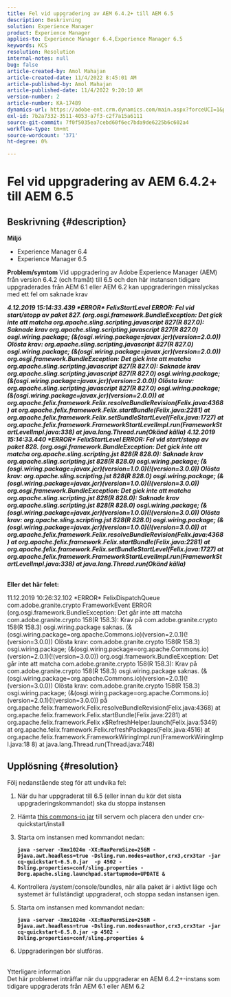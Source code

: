 ```yaml
---
title: Fel vid uppgradering av AEM 6.4.2+ till AEM 6.5
description: Beskrivning
solution: Experience Manager
product: Experience Manager
applies-to: Experience Manager 6.4,Experience Manager 6.5
keywords: KCS
resolution: Resolution
internal-notes: null
bug: false
article-created-by: Amol Mahajan
article-created-date: 11/4/2022 8:45:01 AM
article-published-by: Amol Mahajan
article-published-date: 11/4/2022 9:20:10 AM
version-number: 2
article-number: KA-17489
dynamics-url: https://adobe-ent.crm.dynamics.com/main.aspx?forceUCI=1&pagetype=entityrecord&etn=knowledgearticle&id=c239e0f7-1c5c-ed11-9561-6045bd006704
exl-id: 7b2a7332-3511-4053-a7f3-c2f7a15a6111
source-git-commit: 7f0f5035ea7cebd60f6ec7bda9de6225b6c602a4
workflow-type: tm+mt
source-wordcount: '371'
ht-degree: 0%

---
```


# Fel vid uppgradering av AEM 6.4.2+ till AEM 6.5

## Beskrivning {#description}

<b>Miljö</b>
- Experience Manager 6.4
- Experience Manager 6.5

<b>Problem/symtom</b>
Vid uppgradering av Adobe Experience Manager (AEM) från version 6.4.2 (och framåt) till 6.5 och den här instansen tidigare uppgraderades från AEM 6.1 eller AEM 6.2 kan uppgraderingen misslyckas med ett fel om saknade krav

<b>*4.12.2019 15:14:33.439 \*ERROR\* FelixStartLevel ERROR: Fel vid start/stopp av paket 827. (org.osgi.framework.BundleException: Det gick inte att matcha org.apache.sling.scripting.javascript 827(R 827.0): Saknade krav org.apache.sling.scripting.javascript 827(R 827.0) osgi.wiring.package; (&amp;(osgi.wiring.package=javax.jcr)(version=2.0.0)) Olösta krav: org.apache.sling.scripting.javascript 827(R 827.0) osgi.wiring.package; (&amp;(osgi.wiring.package=javax.jcr)(version=2.0.0))*
*org.osgi.framework.BundleException: Det gick inte att matcha org.apache.sling.scripting.javascript 827(R 827.0): Saknade krav org.apache.sling.scripting.javascript 827(R 827.0) osgi.wiring.package; (&amp;(osgi.wiring.package=javax.jcr)(version=2.0.0)) Olösta krav: org.apache.sling.scripting.javascript 827(R 827.0) osgi.wiring.package; (&amp;(osgi.wiring.package=javax.jcr)(version=2.0.0))*
*at org.apache.felix.framework.Felix.resolveBundleRevision(Felix.java:4368)*
*at org.apache.felix.framework.Felix.startBundle(Felix.java:2281)*
*at org.apache.felix.framework.Felix.setBundleStartLevel(Felix.java:1727)*
*at org.apache.felix.framework.FrameworkStartLevelImpl.run(FrameworkStartLevelImpl.java:338)*
*at java.lang.Thread.run(Okänd källa)*
*4.12.2019 15:14:33.440 \*ERROR\* FelixStartLevel ERROR: Fel vid start/stopp av paket 828. (org.osgi.framework.BundleException: Det gick inte att matcha org.apache.sling.scripting.jst 828(R 828.0): Saknade krav org.apache.sling.scripting.jst 828(R 828.0) osgi.wiring.package; (&amp;(osgi.wiring.package=javax.jcr)(version=1.0.0)(!(version=3.0.0)) Olösta krav: org.apache.sling.scripting.jst 828(R 828.0) osgi.wiring.package; (&amp;(osgi.wiring.package=javax.jcr)(version=1.0.0)(!(version=3.0.0))*
*org.osgi.framework.BundleException: Det gick inte att matcha org.apache.sling.scripting.jst 828(R 828.0): Saknade krav org.apache.sling.scripting.jst 828(R 828.0) osgi.wiring.package; (&amp;(osgi.wiring.package=javax.jcr)(version=1.0.0)(!(version=3.0.0)) Olösta krav: org.apache.sling.scripting.jst 828(R 828.0) osgi.wiring.package; (&amp;(osgi.wiring.package=javax.jcr)(version=1.0.0)(!(version=3.0.0))*
*at org.apache.felix.framework.Felix.resolveBundleRevision(Felix.java:4368)*
*at org.apache.felix.framework.Felix.startBundle(Felix.java:2281)*
*at org.apache.felix.framework.Felix.setBundleStartLevel(Felix.java:1727)*
*at org.apache.felix.framework.FrameworkStartLevelImpl.run(FrameworkStartLevelImpl.java:338)*
*at java.lang.Thread.run(Okänd källa)*

<br>Eller det här felet:</b>

11.12.2019 10:26:32.102 \*ERROR\* FelixDispatchQueue com.adobe.granite.crypto FrameworkEvent ERROR (org.osgi.framework.BundleException: Det går inte att matcha com.adobe.granite.crypto 158(R 158.3): Krav på com.adobe.granite.crypto 158(R 158.3) osgi.wiring.package saknas. (&amp;(osgi.wiring.package=org.apache.Commons.io)(version=2.0.1)(!(version=3.0.0)) Olösta krav: com.adobe.granite.crypto 158(R 158.3) osgi.wiring.package; (&amp;(osgi.wiring.package=org.apache.Commons.io)(version=2.0.1)(!(version=3.0.0)) org.osgi.framework.BundleException: Det går inte att matcha com.adobe.granite.crypto 158(R 158.3): Krav på com.adobe.granite.crypto 158(R 158.3) osgi.wiring.package saknas. (&amp;(osgi.wiring.package=org.apache.Commons.io)(version=2.0.1)(!(version=3.0.0)) Olösta krav: com.adobe.granite.crypto 158(R 158.3) osgi.wiring.package; (&amp;(osgi.wiring.package=org.apache.Commons.io)(version=2.0.1)(!(version=3.0.0)) på org.apache.felix.framework.Felix.resolveBundleRevision(Felix.java:4368) at org.apache.felix.framework.Felix.startBundle(Felix.java:2281) at org.apache.felix.framework.Felix x$RefreshHelper.launch(Felix.java:5349) at org.apache.felix.framework.Felix.refreshPackages(Felix.java:4516) at org.apache.felix.framework.FrameworkWiringImpl.run(FrameworkWiringImpl.java:18 8) at java.lang.Thread.run(Thread.java:748)


## Upplösning {#resolution}

Följ nedanstående steg för att undvika fel:
1. När du har uppgraderat till 6.5 (eller innan du kör det sista uppgraderingskommandot) ska du stoppa instansen
2. Hämta [this commons-io jar](https://repo1.maven.org/maven2/commons-io/commons-io/2.6/commons-io-2.6.jar) till servern och placera den under crx-quickstart/install
3. Starta om instansen med kommandot nedan:

   <b>`java -server -Xmx1024m -XX:MaxPermSize=256M -Djava.awt.headless=true -Dsling.run.modes=author,crx3,crx3tar -jar cq-quickstart-6.5.0.jar  -p 4502 -Dsling.properties=conf/sling.properties -Dorg.apache.sling.launchpad.startupmode=UPDATE &`</b>
4. Kontrollera /system/console/bundles, när alla paket är i aktivt läge och systemet är fullständigt uppgraderat, och stoppa sedan instansen igen.
5. Starta om instansen med kommandot nedan:

   <b>`java -server -Xmx1024m -XX:MaxPermSize=256M -Djava.awt.headless=true -Dsling.run.modes=author,crx3,crx3tar -jar cq-quickstart-6.5.0.jar -p 4502 -Dsling.properties=conf/sling.properties &`</b>
6. Uppgraderingen bör slutföras.

<br>Ytterligare information<br>
Det här problemet inträffar när du uppgraderar en AEM 6.4.2+-instans som tidigare uppgraderats från AEM 6.1 eller AEM 6.2
